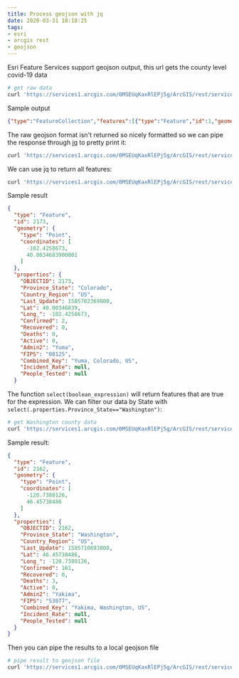 ```yaml
---
title: Process geojson with jq
date: 2020-03-31 18:18:25
tags:
- esri
- arcgis rest
- geojson
---
```


Esri Feature Services support geojson output, this url gets the county level covid-19 data

```bash
# get raw data
curl 'https://services1.arcgis.com/0MSEUqKaxRlEPj5g/ArcGIS/rest/services/ncov_cases_US/FeatureServer/0/query?where=1%3D1&outFields=*&f=geojson&token='
```

Sample output

```json
{"type":"FeatureCollection","features":[{"type":"Feature","id":1,"geometry":{"type":"Point","coordinates":[-82.4617065799999,34.2233337800001]},"properties":{"OBJECTID":1,"Province_State":"South Carolina","Country_Region":"US","Last_Update":1585698236000,"Lat":34.22333378,"Long_":-82.46170658,"Confirmed":4,"Recovered":0,"Deaths":0,"Active":0,"Admin2":"Abbeville","FIPS":"45001","Combined_Key":"Abbeville, South Carolina, US","Incident_Rate":null,"People_Tested":null}},
```

The raw geojson format isn't returned so nicely formatted so we can pipe the response through [jq](https://stedolan.github.io/jq/) to pretty print it: 

```bash
curl 'https://services1.arcgis.com/0MSEUqKaxRlEPj5g/ArcGIS/rest/services/ncov_cases_US/FeatureServer/0/query?where=1%3D1&outFields=*&f=geojson&token=' | jq '.'
```

We can use jq to return all features:

```bash
curl 'https://services1.arcgis.com/0MSEUqKaxRlEPj5g/ArcGIS/rest/services/ncov_cases_US/FeatureServer/0/query?where=1%3D1&outFields=*&f=geojson&token=' | jq '.features[]'
```

Sample result

```json
{
  "type": "Feature",
  "id": 2173,
  "geometry": {
    "type": "Point",
    "coordinates": [
      -102.4258673,
      40.0034683900001
    ]
  },
  "properties": {
    "OBJECTID": 2173,
    "Province_State": "Colorado",
    "Country_Region": "US",
    "Last_Update": 1585702369000,
    "Lat": 40.00346839,
    "Long_": -102.4258673,
    "Confirmed": 2,
    "Recovered": 0,
    "Deaths": 0,
    "Active": 0,
    "Admin2": "Yuma",
    "FIPS": "08125",
    "Combined_Key": "Yuma, Colorado, US",
    "Incident_Rate": null,
    "People_Tested": null
  }
```

The function `select(boolean_expression)` will return features that are true for the expression.  We can filter our data by State with `select(.properties.Province_State=="Washington")`: 

```bash
# get Washington county data
curl 'https://services1.arcgis.com/0MSEUqKaxRlEPj5g/ArcGIS/rest/services/ncov_cases_US/FeatureServer/0/query?where=1%3D1&outFields=*&f=geojson&token=' | jq '.features[] | select(.properties.Province_State=="Washington")'
```

Sample result: 

```json
{
  "type": "Feature",
  "id": 2162,
  "geometry": {
    "type": "Point",
    "coordinates": [
      -120.7380126,
      46.45738486
    ]
  },
  "properties": {
    "OBJECTID": 2162,
    "Province_State": "Washington",
    "Country_Region": "US",
    "Last_Update": 1585710693000,
    "Lat": 46.45738486,
    "Long_": -120.7380126,
    "Confirmed": 161,
    "Recovered": 0,
    "Deaths": 3,
    "Active": 0,
    "Admin2": "Yakima",
    "FIPS": "53077",
    "Combined_Key": "Yakima, Washington, US",
    "Incident_Rate": null,
    "People_Tested": null
  }
}
```

Then you can pipe the results to a local geojson file

```bash
# pipe result to geojson file
curl 'https://services1.arcgis.com/0MSEUqKaxRlEPj5g/ArcGIS/rest/services/ncov_cases_US/FeatureServer/0/query?where=1%3D1&outFields=*&f=geojson&token=' | jq '.features[] | select(.properties.Province_State=="Washington")' > counties-wa-point.geojson
```
